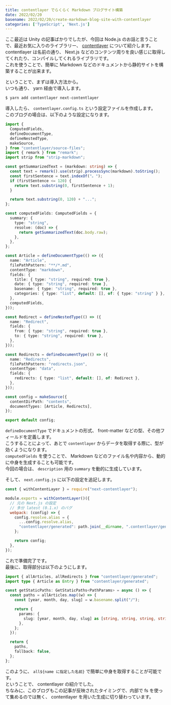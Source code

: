 ```yaml
---
title: contentlayer でらくらく Markdown ブログサイト構築
date: 2022/02/20
basename: 2022/02/20/create-markdown-blog-site-with-contentlayer
categories: ['TypeScript', 'Next.js']
---
```


ここ最近は Unity の記事ばかりでしたが、今回は Node.js のお話と言うことで、最近お気に入りのライブラリー、 [contentlayer](https://github.com/contentlayerdev/contentlayer) について紹介します。  
contentlayer は名前の通り、 Next.js などのコンテンツ周りを良い感じに取得してくれたり、コンパイルしてくれるライブラリです。  
これを使うことで、簡単に Markdown などのドキュメントから静的サイトを構築することが出来ます。

ということで、まずは導入方法から。   
いつも通り、 yarn 経由で導入します。

```bash
$ yarn add contentlayer next-contentlayer
```

導入したら、 `contentlayer.config.ts` という設定ファイルを作成します。  
このブログの場合は、以下のような設定になります。

```typescript:contentlayer.config.ts
import {
  ComputedFields,
  defineDocumentType,
  defineNestedType,
  makeSource,
} from "contentlayer/source-files";
import { remark } from "remark";
import strip from "strip-markdown";

const getSummarizedText = (markdown: string) => {
  const text = remark().use(strip).processSync(markdown).toString();
  const firstSentence = text.indexOf("。");
  if (firstSentence <= 120) {
    return text.substring(0, firstSentence + 1);
  }

  return text.substring(0, 120) + "...";
};

const computedFields: ComputedFields = {
  summary: {
    type: "string",
    resolve: (doc) => {
      return getSummarizedText(doc.body.raw);
    },
  },
};

const Article = defineDocumentType(() => ({
  name: "Article",
  filePathPattern: "**/*.md",
  contentType: "markdown",
  fields: {
    title: { type: "string", required: true },
    date: { type: "string", required: true },
    basename: { type: "string", required: true },
    categories: { type: "list", default: [], of: { type: "string" } },
  },
  computedFields,
}));

const Redirect = defineNestedType(() => ({
  name: "Redirect",
  fields: {
    from: { type: "string", required: true },
    to: { type: "string", required: true },
  },
}));

const Redirects = defineDocumentType(() => ({
  name: "Redirects",
  filePathPattern: "redirects.json",
  contentType: "data",
  fields: {
    redirects: { type: "list", default: [], of: Redirect },
  },
}));

const config = makeSource({
  contentDirPath: "contents",
  documentTypes: [Article, Redirects],
});

export default config;

```

`defineDocumentType` でドキュメントの形式、 front-matter などの型、その他フィールドを定義します。  
こうすることによって、あとで `contentlayer` からデータを取得する際に、型が効くようになります。  
`computedFields` を使うことで、 Markdown などのファイル名や内容から、動的に中身を生成することも可能です。  
今回の場合は、 `description` 用の `summary` を動的に生成しています。  

そして、 `next.config.js` に以下の設定を追記します。

```typescript:next.config.js
const { withContentLayer } = require("next-contentlayer");

module.exports = withContentLayer()({
  // 元の Next.js の設定
  // 多分 latest (0.1.x) のバグ
  webpack: (config) => {
    config.resolve.alias = {
      ...config.resolve.alias,
      "contentlayer/generated": path.join(__dirname, ".contentlayer/generated"),
    };

    return config;
  },
});
```

これで準備完了です。  
最後に、取得部分は以下のようにします。

```typescript
import { allArticles, allRedirects } from "contentlayer/generated";
import type { Article as Entry } from "contentlayer/generated";

const getStaticPaths: GetStaticPaths<PathParams> = async () => {
  const paths = allArticles.map((w) => {
    const [year, month, day, slug] = w.basename.split("/");

    return {
      params: {
        slug: [year, month, day, slug] as [string, string, string, string],
      },
    };
  });

  return {
    paths,
    fallback: false,
  };
};
```

このように、 `all${name に指定した名前}` で簡単に中身を取得することが可能です。  
ということで、 contentlayer の紹介でした。  
ちなみに、このブログもこの記事が反映されたタイミングで、内部で fs を使って集めるのでは無く、 contentlayer を用いた生成に切り替わっています。